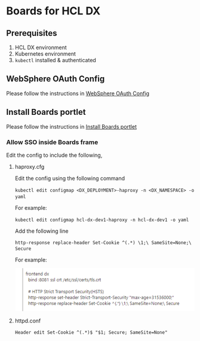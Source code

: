 # Boards for HCL DX

## Prerequisites

1.  HCL DX environment
1.  Kubernetes environment
1.  `kubectl` installed & authenticated

## WebSphere OAuth Config

Please follow the instructions in [WebSphere OAuth Config](./oauth/websphere.md)

## Install Boards portlet

Please follow the instructions in [Install Boards portlet](./portlet/index.md)

### Allow SSO inside Boards frame

Edit the config to include the following,

1.  haproxy.cfg

    Edit the config using the following command

    `kubectl edit configmap <DX_DEPLOYMENT>-haproxy -n <DX_NAMESPACE> -o yaml`

    For example:

    `kubectl edit configmap hcl-dx-dev1-haproxy -n hcl-dx-dev1 -o yaml`

    Add the following line

        http-response replace-header Set-Cookie ^(.*) \1;\ SameSite=None;\ Secure

    For example:

    ![outcome](./haproxy.png)

1.  httpd.conf

        Header edit Set-Cookie ^(.*)$ "$1; Secure; SameSite=None"
